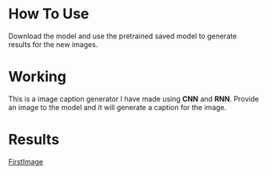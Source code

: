 # How To Use

Download the model and use the pretrained saved model to generate results for the new images.

# Working

This is a image caption generator I have made using **CNN** and **RNN**. Provide an image to the model and it will generate a caption for the image.

# Results

[FirstImage](/Results/1.png)
